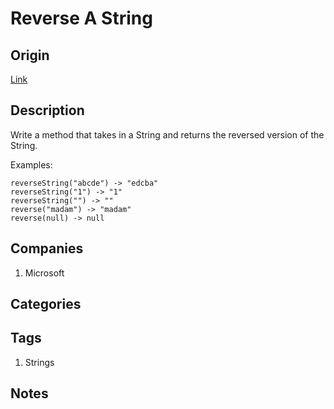 # Reverse A String

## Origin

[Link](https://www.firecode.io)

## Description

Write a method that takes in a String and returns the reversed version of the String.

Examples:

```text
reverseString("abcde") -> "edcba"
reverseString("1") -> "1"
reverseString("") -> ""
reverse("madam") -> "madam"
reverse(null) -> null
```

## Companies

1. Microsoft

## Categories

## Tags

1. Strings

## Notes